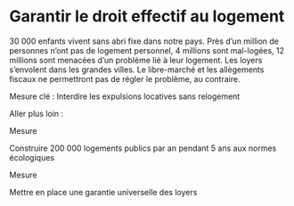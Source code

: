 # Garantir le droit effectif au logement

<div class="admonition note">

30 000 enfants vivent sans abri fixe dans notre pays. Près d’un million
de personnes n’ont pas de logement personnel, 4 millions sont
mal-logées, 12 millions sont menacées d’un problème lié à leur logement.
Les loyers s’envolent dans les grandes villes. Le libre-marché et les
allègements fiscaux ne permettront pas de régler le problème, au
contraire.

</div>

Mesure clé : Interdire les expulsions locatives sans relogement

Aller plus loin :

<div class="admonition">

Mesure

Construire 200 000 logements publics par an pendant 5 ans aux normes
écologiques

</div>

<div class="admonition">

Mesure

Mettre en place une garantie universelle des loyers

</div>
